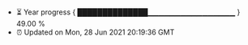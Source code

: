 - ⏳ Year progress { ██████████████▁▁▁▁▁▁▁▁▁▁▁▁▁▁▁▁ } 49.00 %
- ⏰ Updated on Mon, 28 Jun 2021 20:19:36 GMT

